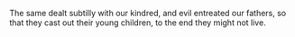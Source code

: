 The same dealt subtilly with our kindred, and evil entreated our fathers, so that they cast out their young children, to the end they might not live.
